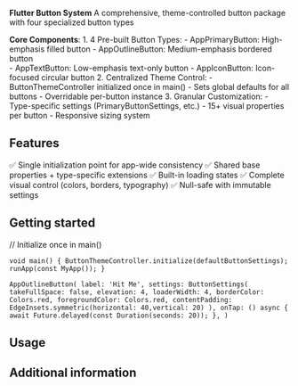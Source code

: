 **Flutter Button System**
A comprehensive, theme-controlled button package with four specialized button types

**Core Components**:
    1. 4 Pre-built Button Types:
        - AppPrimaryButton: High-emphasis filled button
        - AppOutlineButton: Medium-emphasis bordered button   
        - AppTextButton: Low-emphasis text-only button
        - AppIconButton: Icon-focused circular button
    2. Centralized Theme Control:
        - ButtonThemeController initialized once in main()
        - Sets global defaults for all buttons
        - Overridable per-button instance
    3. Granular Customization:
        - Type-specific settings (PrimaryButtonSettings, etc.)
        - 15+ visual properties per button
        - Responsive sizing system


## Features

✅ Single initialization point for app-wide consistency
✅ Shared base properties + type-specific extensions
✅ Built-in loading states
✅ Complete visual control (colors, borders, typography)
✅ Null-safe with immutable settings


## Getting started

// Initialize once in main()


`void main() {
ButtonThemeController.initialize(defaultButtonSettings);
runApp(const MyApp());
}
`

`AppOutlineButton(
label: 'Hit Me',
settings: ButtonSettings(
takeFullSpace: false,
elevation: 4,
loaderWidth: 4,
borderColor: Colors.red,
foregroundColor: Colors.red,
contentPadding: EdgeInsets.symmetric(horizontal: 40,vertical: 20)
),
onTap: () async {
await Future.delayed(const Duration(seconds: 20));
},
)`


## Usage


## Additional information
